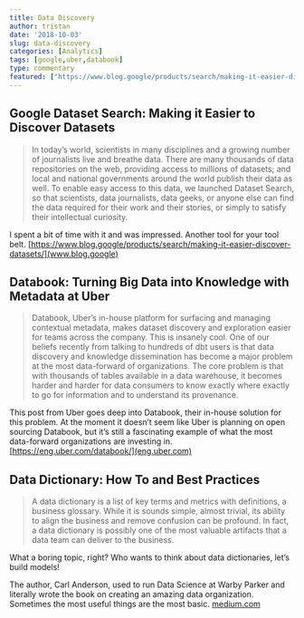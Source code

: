 ```yaml
---
title: Data Discovery
author: tristan
date: '2018-10-03'
slug: data-discovery
categories: [Analytics]
tags: [google,uber,databook]
type: commentary
featured: ["https://www.blog.google/products/search/making-it-easier-discover-datasets/","https://eng.uber.com/databook/","https://medium.com/@leapingllamas/data-dictionary-a-how-to-and-best-practices-a09a685dcd61"]
---
```


## Google Dataset Search: Making it Easier to Discover Datasets
> In today’s world, scientists in many disciplines and a growing number of journalists live and breathe data. There are many thousands of data repositories on the web, providing access to millions of datasets; and local and national governments around the world publish their data as well. To enable easy access to this data, we launched Dataset Search, so that scientists, data journalists, data geeks, or anyone else can find the data required for their work and their stories, or simply to satisfy their intellectual curiosity.

I spent a bit of time with it and was impressed. Another tool for your tool belt.
[https://www.blog.google/products/search/making-it-easier-discover-datasets/](www.blog.google)


## Databook: Turning Big Data into Knowledge with Metadata at Uber
> Databook, Uber’s in-house platform for surfacing and managing contextual metadata, makes dataset discovery and exploration easier for teams across the company.
This is insanely cool. One of our beliefs recently from talking to hundreds of dbt users is that data discovery and knowledge dissemination has become a major problem at the most data-forward of organizations. The core problem is that with thousands of tables available in a data warehouse, it becomes harder and harder for data consumers to know exactly where exactly to go for information and to understand its provenance.

This post from Uber goes deep into Databook, their in-house solution for this problem. At the moment it doesn’t seem like Uber is planning on open sourcing Databook, but it’s still a fascinating example of what the most data-forward organizations are investing in.
[https://eng.uber.com/databook/](eng.uber.com)

## Data Dictionary: How To and Best Practices
> A data dictionary is a list of key terms and metrics with definitions, a business glossary. While it is sounds simple, almost trivial, its ability to align the business and remove confusion can be profound. In fact, a data dictionary is possibly one of the most valuable artifacts that a data team can deliver to the business.

What a boring topic, right? Who wants to think about data dictionaries, let’s build models!

The author, Carl Anderson, used to run Data Science at Warby Parker and literally wrote the book on creating an amazing data organization. Sometimes the most useful things are the most basic.
[medium.com](https://medium.com/@leapingllamas/data-dictionary-a-how-to-and-best-practices-a09a685dcd61)
